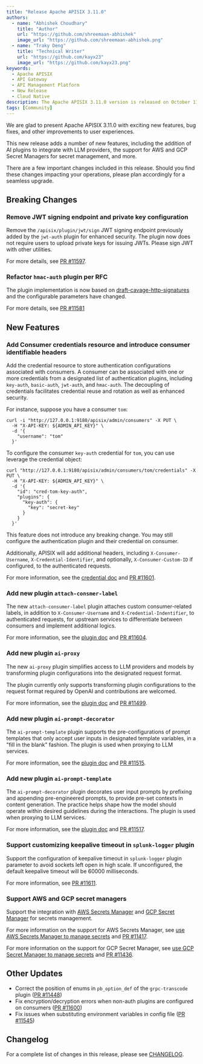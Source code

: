 ```yaml
---
title: "Release Apache APISIX 3.11.0"
authors:
  - name: "Abhishek Choudhary"
    title: "Author"
    url: "https://github.com/shreemaan-abhishek"
    image_url: "https://github.com/shreemaan-abhishek.png"
  - name: "Traky Deng"
    title: "Technical Writer"
    url: "https://github.com/kayx23"
    image_url: "https://github.com/kayx23.png"
keywords:
  - Apache APISIX
  - API Gateway
  - API Management Platform
  - New Release
  - Cloud Native
description: The Apache APISIX 3.11.0 version is released on October 11, 2024. This release includes a few changes, new features, bug fixes, and other improvements to user experiences.
tags: [Community]
---
```


We are glad to present Apache APISIX 3.11.0 with exciting new features, bug fixes, and other improvements to user experiences.

<!--truncate-->

This new release adds a number of new features, including the addition of AI plugins to integrate with LLM providers, the support for AWS and GCP Secret Managers for secret management, and more.

There are a few important changes included in this release. Should you find these changes impacting your operations, please plan accordingly for a seamless upgrade.

## Breaking Changes

### Remove JWT signing endpoint and private key configuration

Remove the `/apisix/plugin/jwt/sign` JWT signing endpoint previously added by the `jwt-auth` plugin for enhanced security. The plugin now does not require users to upload private keys for issuing JWTs. Please sign JWT with other utilities.

For more details, see [PR #11597](https://github.com/apache/apisix/pull/11597).

### Refactor `hmac-auth` plugin per RFC

The plugin implementation is now based on [draft-cavage-http-signatures](https://www.ietf.org/archive/id/draft-cavage-http-signatures-12.txt) and the configurable parameters have changed.

<!-- to be updated: plugin doc -->

For more details, see [PR #11581](https://github.com/apache/apisix/pull/11581)

## New Features

### Add Consumer credentials resource and introduce consumer identifiable headers

Add the credential resource to store authentication configurations associated with consumers. A consumer can be associated with one or more credentials from a designated list of authentication plugins, including `key-auth`, `basic-auth`, `jwt-auth`, and `hmac-auth`. The decoupling of credentials facilitates credential reuse and rotation as well as enhanced security.

For instance, suppose you have a consumer `tom`:

```shell
curl -i "http://127.0.0.1:9180/apisix/admin/consumers" -X PUT \
  -H "X-API-KEY: ${ADMIN_API_KEY}" \
  -d '{
    "username": "tom"
  }'
```

To configure the consumer `key-auth` credential for `tom`, you can use leverage the credential object:

```shell
curl "http://127.0.0.1:9180/apisix/admin/consumers/tom/credentials" -X PUT \
  -H "X-API-KEY: ${ADMIN_API_KEY}" \
  -d '{
    "id": "cred-tom-key-auth",
    "plugins": {
      "key-auth": {
        "key": "secret-key"
      }
    }
  }'
```

This feature does not introduce any breaking change. You may still configure the authentication plugin and their credential on consumer.

Additionally, APISIX will add additional headers, including `X-Consumer-Username`, `X-Credential-Identifier`, and optionally, `X-Consumer-Custom-ID` if configured, to the authenticated requests.

For more information, see the [credential doc](https://apisix.apache.org/docs/apisix/next/terminology/credential/) and [PR #11601](https://github.com/apache/apisix/pull/11601).

### Add new plugin `attach-consmer-label`

The new `attach-consumer-label` plugin attaches custom consumer-related labels, in addition to `X-Consumer-Username` and `X-Credential-Indentifier`, to authenticated requests, for upstream services to differentiate between consumers and implement additional logics.

For more information, see the [plugin doc](https://apisix.apache.org/docs/apisix/next/plugins/attach-consumer-label/) and [PR #11604](https://github.com/apache/apisix/pull/11604).

### Add new plugin `ai-proxy`

The new `ai-proxy` plugin simplifies access to LLM providers and models by transforming plugin configurations into the designated request format.

The plugin currently only supports transforming plugin configurations to the request format required by OpenAI and contributions are welcomed.

For more information, see the [plugin doc](https://apisix.apache.org/docs/apisix/next/plugins/ai-proxy/) and [PR #11499](https://github.com/apache/apisix/pull/11604).

### Add new plugin `ai-prompt-decorator`

The `ai-prompt-template` plugin supports the pre-configurations of prompt templates that only accept user inputs in designated template variables, in a "fill in the blank" fashion. The plugin is used when proxying to LLM services.

For more information, see the [plugin doc](https://apisix.apache.org/docs/apisix/next/plugins/ai-prompt-decorator/) and [PR #11515](https://github.com/apache/apisix/pull/11515).

### Add new plugin `ai-prompt-template`

The `ai-prompt-decorator` plugin decorates user input prompts by prefixing and appending pre-engineered prompts, to provide pre-set contexts in content generation. The practice helps shape how the model should operate within desired guidelines during the interactions. The plugin is used when proxying to LLM services.

For more information, see the [plugin doc](https://apisix.apache.org/docs/apisix/next/plugins/ai-prompt-template/) and [PR #11517](https://github.com/apache/apisix/pull/11517).

### Support customizing keepalive timeout in `splunk-logger` plugin

Support the configuration of keepalive timeout in `splunk-logger` plugin parameter to avoid sockets left open in high scale. If unconfigured, the default keepalive timeout will be 60000 milliseconds.

For more information, see [PR #11611](https://github.com/apache/apisix/pull/11611).

### Support AWS and GCP secret managers

Support the integration with [AWS Secrets Manager](https://aws.amazon.com/secrets-manager/) and [GCP Secret Manager](https://cloud.google.com/security/products/secret-manager?hl=en) for secrets management.

For more information on the support for AWS Secrets Manager, see [use AWS Secrets Manager to manage secrets](https://apisix.apache.org/docs/apisix/next/terminology/secret/#use-aws-secrets-manager-to-manage-secrets) and [PR #11417](https://github.com/apache/apisix/pull/11417).

For more information on the support for GCP Secret Manager, see [use GCP Secret Manager to manage secrets](https://apisix.apache.org/docs/apisix/next/terminology/secret/#use-gcp-secrets-manager-to-manage-secrets) and [PR #11436](https://github.com/apache/apisix/pull/11436).

## Other Updates

- Correct the position of enums in `pb_option_def` of the `grpc-transcode` plugin ([PR #11448](https://github.com/apache/apisix/pull/11448))
- Fix encryption/decryption errors when non-auth plugins are configured on consumers ([PR #11600](https://github.com/apache/apisix/pull/11600))
- Fix issues when substituting environment variables in config file ([PR #11545](https://github.com/apache/apisix/pull/11545))

## Changelog

For a complete list of changes in this release, please see [CHANGELOG](https://github.com/apache/apisix/blob/master/CHANGELOG.md#3110).
